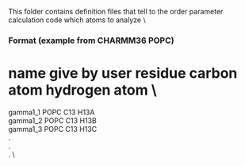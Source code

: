 This folder contains definition files that tell to the order parameter calculation code which atoms to analyze \

### Format (example from CHARMM36 POPC)

# name give by user   residue   carbon atom    hydrogen atom \
gamma1_1               POPC     C13                H13A \
gamma1_2               POPC     C13                H13B \
gamma1_3               POPC     C13                H13C \
. \
. \
. \

